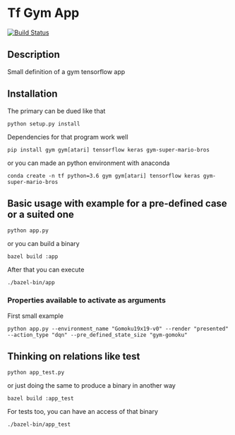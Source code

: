 # Tf Gym App

[![Build Status](https://travis-ci.com/kaiquewdev/tf-gym-app.svg?token=fP2MzeqGP5sWPBqwVGGZ&branch=master)](https://travis-ci.com/kaiquewdev/tf-gym-app)

## Description

Small definition of a gym tensorflow app

## Installation

The primary can be dued like that

```
python setup.py install
```

Dependencies for that program work well

```
pip install gym gym[atari] tensorflow keras gym-super-mario-bros
```

or you can made an python environment with anaconda

```
conda create -n tf python=3.6 gym gym[atari] tensorflow keras gym-super-mario-bros
```

## Basic usage with example for a pre-defined case or a suited one

```
python app.py
```

or you can build a binary

```
bazel build :app
```

After that you can execute

```
./bazel-bin/app
```

### Properties available to activate as arguments

First small example

```
python app.py --environment_name "Gomoku19x19-v0" --render "presented" --action_type "dqn" --pre_defined_state_size "gym-gomoku"
```

## Thinking on relations like test

```
python app_test.py
```

or just doing the same to produce a binary in another way

```
bazel build :app_test
```

For tests too, you can have an access of that binary

```
./bazel-bin/app_test
```